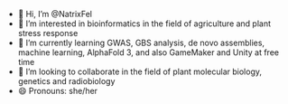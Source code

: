 - 👋 Hi, I’m @NatrixFel
- 👀 I’m interested in bioinformatics in the field of agriculture and plant stress response
- 🌱 I’m currently learning GWAS, GBS analysis, de novo assemblies, machine learning, AlphaFold 3, and also GameMaker and Unity at free time
- 💞️ I’m looking to collaborate in the field of plant molecular biology, genetics and radiobiology
- 😄 Pronouns: she/her

<!---
NatrixFel/NatrixFel is a ✨ special ✨ repository because its `README.md` (this file) appears on your GitHub profile.
You can click the Preview link to take a look at your changes.
--->

